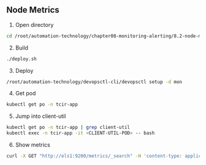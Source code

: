 ## Node Metrics


1. Open directory 
```bash
cd /root/automation-technology/chapter08-monitoring-alerting/8.2-node-metrics
```

2. Build
```bash
./deploy.sh
```

3. Deploy
```bash
/root/automation-technology/devopsctl-cli/devopsctl setup -d mon
```

4. Get pod
```bash
kubectl get po -n tcir-app
```

5. Jump into client-util
```bash
kubectl get po -n tcir-app | grep client-util
kubectl exec -n tcir-app -it <CLIENT-UTIL-POD> -- bash
```

6. Show metrics
```bash
curl -X GET "http://els1:9200/metrics/_search" -H 'content-type: application/json' -d '{"size":20,"sort":[{"created_at":{"order":"desc"}}]}' | jq
```
